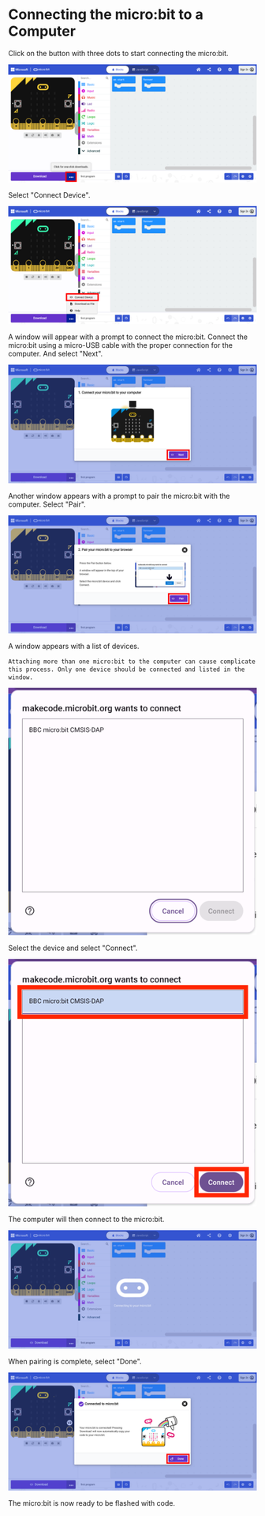 # Connecting the micro:bit to a Computer

Click on the button with three dots to start connecting the micro:bit.

![makecode-connection-01](assets/makecode-connection-01.png)

Select "Connect Device".

![makecode-connection-02](assets/makecode-connection-02.png)

A window will appear with a prompt to connect the micro:bit. Connect the micro:bit using a micro-USB cable with the proper connection for the computer. And select "Next".

![makecode-connection-03](assets/makecode-connection-03.png)

Another window appears with a prompt to pair the micro:bit with the computer. Select "Pair".

![makecode-connection-04](assets/makecode-connection-04.png)

A window appears with a list of devices.

```{warning}
Attaching more than one micro:bit to the computer can cause complicate this process. Only one device should be connected and listed in the window.
```

![makecode-connection-05](assets/makecode-connection-05.png)

Select the device and select "Connect".

![makecode-connection-06](assets/makecode-connection-06.png)

The computer will then connect to the micro:bit.

![makecode-connection-07](assets/makecode-connection-07.png)

When pairing is complete, select "Done".

![makecode-connection-08](assets/makecode-connection-08.png)

The micro:bit is now ready to be flashed with code.